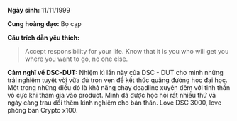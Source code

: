 **Ngày sinh:** 11/11/1999


**Cung hoàng đạo:** Bọ cạp


**Câu trích dẫn yêu thích:**
> Accept responsibility for your life. Know that it is you who will get you where you want to go, no one else.

**Cảm nghĩ về DSC-DUT:** Nhiệm kì lần này của DSC - DUT cho mình những trải nghiệm tuyệt vời vừa đủ trọn vẹn để kết thúc quãng đường học đại học. Một trong những điều đó là khả năng chạy deadline xuyên đêm với tinh thần vô cực khi tham gia vào product. Mình đã được học hỏi rất nhiều thứ và ngày càng trau dồi thêm kinh nghiệm cho bản thân. Love DSC 3000, love phòng ban Crypto x100.
